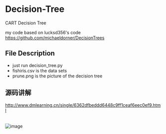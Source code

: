 # Decision-Tree
CART Decision Tree

my code based on lucksd356's code<br>
https://github.com/michaeldorner/DecisionTrees<br>

File Description
------
*  just run decision_tree.py<br>
*  fishiris.csv is the data sets<br>
*  prune.png is the picture of the decision tree<br>

源码讲解
------
http://www.dmlearning.cn/single/6362dfbeddd6448c9ff1ceaf6eec0ef9.html<br>
<br>
<br>
![image](https://github.com/RRdmlearning/Decision-Tree/blob/master/code1.png)
